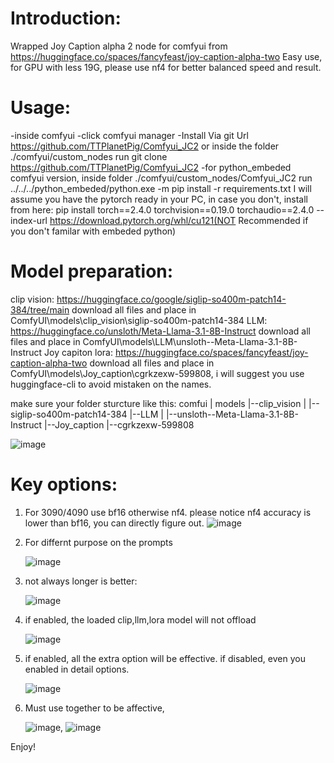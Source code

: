 # Introduction:

Wrapped Joy Caption alpha 2 node for comfyui from https://huggingface.co/spaces/fancyfeast/joy-caption-alpha-two
Easy use, for GPU with less 19G, please use nf4 for better balanced speed and result.

# Usage:

-inside comfyui
-click comfyui manager
-Install Via git Url https://github.com/TTPlanetPig/Comfyui_JC2 or inside the folder ./comfyui/custom_nodes  run git clone https://github.com/TTPlanetPig/Comfyui_JC2
-for python_embeded comfyui version, inside folder ./comfyui/custom_nodes/Comfyui_JC2 run ../../../python_embeded/python.exe -m pip install -r requirements.txt
I will assume you have the pytorch ready in your PC, in case you don't, install from here: pip install torch==2.4.0 torchvision==0.19.0 torchaudio==2.4.0 --index-url https://download.pytorch.org/whl/cu121(NOT Recommended if you don't familar with embeded python)

# Model preparation:

clip vision: https://huggingface.co/google/siglip-so400m-patch14-384/tree/main download all files and place in ComfyUI\models\clip_vision\siglip-so400m-patch14-384
LLM: https://huggingface.co/unsloth/Meta-Llama-3.1-8B-Instruct download all files and place in ComfyUI\models\LLM\unsloth--Meta-Llama-3.1-8B-Instruct
Joy capiton lora: https://huggingface.co/spaces/fancyfeast/joy-caption-alpha-two download all files and place in ComfyUI\models\Joy_caption\cgrkzexw-599808, i will suggest you use huggingface-cli to avoid mistaken on the names.

make sure your folder sturcture like this:
comfui
  |
 models 
  |--clip_vision
  |   |--siglip-so400m-patch14-384
  |--LLM
  |   |--unsloth--Meta-Llama-3.1-8B-Instruct
  |--Joy_caption
      |--cgrkzexw-599808

![image](https://github.com/user-attachments/assets/9ae0a410-539e-49c5-a1b4-4434da02dc28)

# Key options:
1. For 3090/4090 use bf16 otherwise nf4. please notice nf4 accuracy is lower than bf16, you can directly figure out.
   ![image](https://github.com/user-attachments/assets/8001e70b-cea3-4971-a8c2-f483a2c4f91c) 
3. For differnt purpose on the prompts
   
   ![image](https://github.com/user-attachments/assets/110f25f6-ea25-4395-b698-c0ec358940ae)
5. not always longer is better:
   
   ![image](https://github.com/user-attachments/assets/05e8cfbe-f983-4c8e-813a-761779d0ba4e)
7. if enabled, the loaded clip,llm,lora model will not offload
   
   ![image](https://github.com/user-attachments/assets/804d3326-0f44-4cd2-98c9-56e174e552c1)
9. if enabled, all the extra option will be effective. if disabled, even you enabled in detail options.
    
    ![image](https://github.com/user-attachments/assets/6cb00a63-a1e6-4502-87ff-b99800d37912)
11. Must use together to be affective,
    
    ![image](https://github.com/user-attachments/assets/16d11016-6ff1-4d62-90ca-c3d820af4cd3),
    ![image](https://github.com/user-attachments/assets/6fe8dbd4-affe-4753-b10e-aa4120ab5149)



Enjoy!





